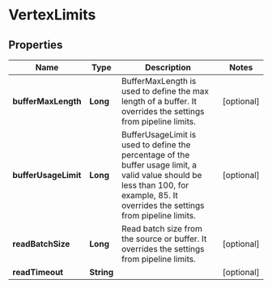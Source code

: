 

# VertexLimits


## Properties

Name | Type | Description | Notes
------------ | ------------- | ------------- | -------------
**bufferMaxLength** | **Long** | BufferMaxLength is used to define the max length of a buffer. It overrides the settings from pipeline limits. |  [optional]
**bufferUsageLimit** | **Long** | BufferUsageLimit is used to define the percentage of the buffer usage limit, a valid value should be less than 100, for example, 85. It overrides the settings from pipeline limits. |  [optional]
**readBatchSize** | **Long** | Read batch size from the source or buffer. It overrides the settings from pipeline limits. |  [optional]
**readTimeout** | **String** |  |  [optional]



